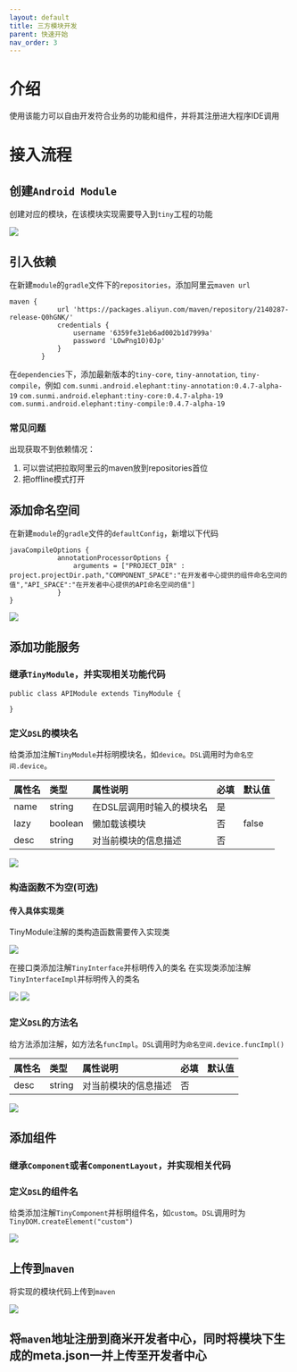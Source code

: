 ```yaml
---
layout: default
title: 三方模块开发
parent: 快速开始
nav_order: 3
---
```


# 介绍
使用该能力可以自由开发符合业务的功能和组件，并将其注册进大程序IDE调用

# 接入流程
## 创建`Android Module`
创建对应的模块，在该模块实现需要导入到`tiny`工程的功能

<img src="/assets/images/create_module.png">

## 引入依赖
在新建`module`的`gradle`文件下的`repositories`，添加阿里云`maven url`

```text
maven {
            url 'https://packages.aliyun.com/maven/repository/2140287-release-Q0hGNK/'
            credentials {
                username '6359fe31eb6ad002b1d7999a'
                password 'LOwPng1O)0Jp'
            }
        }
```

在`dependencies`下，添加最新版本的`tiny-core`, `tiny-annotation`, `tiny-compile`，例如
`com.sunmi.android.elephant:tiny-annotation:0.4.7-alpha-19`
`com.sunmi.android.elephant:tiny-core:0.4.7-alpha-19`
`com.sunmi.android.elephant:tiny-compile:0.4.7-alpha-19`

### 常见问题
出现获取不到依赖情况：
1. 可以尝试把拉取阿里云的maven放到repositories首位
2. 把offline模式打开

## 添加命名空间
在新建`module`的`gradle`文件的`defaultConfig`，新增以下代码
```text
javaCompileOptions {
            annotationProcessorOptions {
                arguments = ["PROJECT_DIR" : project.projectDir.path,"COMPONENT_SPACE":"在开发者中心提供的组件命名空间的值","API_SPACE":"在开发者中心提供的API命名空间的值"]
            }
}
```

<img src="/assets/images/gradle_space.png">

## 添加功能服务
### 继承`TinyModule`，并实现相关功能代码

```text
public class APIModule extends TinyModule {

}
```

### 定义`DSL`的模块名
给类添加注解`TinyModule`并标明模块名，如`device`。`DSL`调用时为`命名空间.device`。

| 属性名  | 类型      | 属性说明           | 必填  | 默认值   |
|:-----|:--------|:---------------|:----|:------|
| name | string  | 在DSL层调用时输入的模块名 | 是   |       |
| lazy | boolean | 懒加载该模块 | 否   | false |
| desc | string  | 对当前模块的信息描述 | 否   |       |

<img src="/assets/images/module_name.png">

### 构造函数不为空(可选)
#### 传入具体实现类
TinyModule注解的类构造函数需要传入实现类

<img src="/assets/images/constructor_impl.png">

在接口类添加注解`TinyInterface`并标明传入的类名
在实现类添加注解`TinyInterfaceImpl`并标明传入的类名

<img src="/assets/images/create_interface.png">
<img src="/assets/images/create_impl.png">

### 定义`DSL`的方法名
给方法添加注解，如方法名`funcImpl`。`DSL`调用时为`命名空间.device.funcImpl()`

| 属性名  | 类型      | 属性说明           | 必填  | 默认值   |
|:-----|:--------|:---------------|:----|:------|
| desc | string  | 对当前模块的信息描述 | 否   |       |

<img src="/assets/images/create_method.png">

## 添加组件
### 继承`Component`或者`ComponentLayout`，并实现相关代码

### 定义`DSL`的组件名
给类添加注解`TinyComponent`并标明组件名，如`custom`。`DSL`调用时为`TinyDOM.createElement("custom")`

<img src="/assets/images/create_component.png">

## 上传到`maven`
将实现的模块代码上传到`maven`

<img src="/assets/images/upload_maven.png">

## 将`maven`地址注册到商米开发者中心，同时将模块下生成的meta.json一并上传至开发者中心